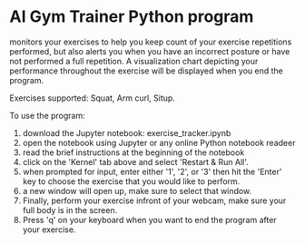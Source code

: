 # AI Gym Trainer Python program
monitors your exercises to help you keep count of your exercise repetitions performed, but also alerts you when you have an incorrect posture or have not performed a full repetition. A visualization chart depicting your performance throughout the exercise will be displayed when you end the program.

Exercises supported: Squat, Arm curl, Situp.

To use the program:
1. download the Jupyter notebook: exercise_tracker.ipynb
2. open the notebook using Jupyter or any online Python notebook readeer
3. read the brief instructions at the beginning of the notebook
4. click on the 'Kernel' tab above and select 'Restart & Run All'.
5. when prompted for input, enter either '1', '2', or '3' then hit the 'Enter' key to choose the exercise that you would like to perform.
6. a new window will open up, make sure to select that window.
7. Finally, perform your exercise infront of your webcam, make sure your full body is in the screen.
8. Press 'q' on your keyboard when you want to end the program after your exercise.
